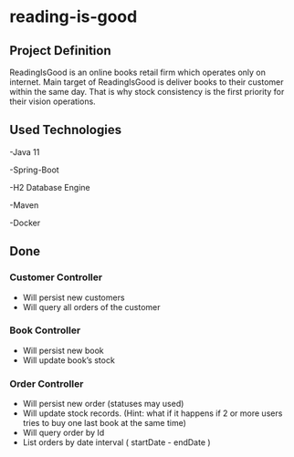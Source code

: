 # reading-is-good

## Project Definition
ReadingIsGood is an online books retail firm which operates only on internet. Main target of ReadingIsGood is deliver books to their customer within the same day. That is why stock consistency is the first priority for their vision operations.


## Used Technologies
-Java 11

-Spring-Boot

-H2 Database Engine

-Maven

-Docker


## Done
### Customer Controller
- Will persist new customers
- Will query all orders of the customer 
### Book Controller
- Will persist new book
- Will update book’s stock 
### Order Controller
- Will persist new order (statuses may used) 
- Will update stock records.
(Hint: what if it happens if 2 or more users tries to buy one last book at the same time)
- Will query order by Id
- List orders by date interval ( startDate - endDate )
